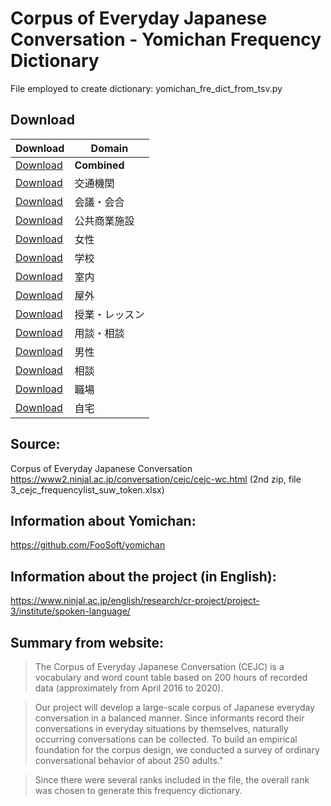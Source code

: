 # Corpus of Everyday Japanese Conversation - Yomichan Frequency Dictionary

File employed to create dictionary: yomichan_fre_dict_from_tsv.py

## Download

| Download                                                                                                                                                                                           | Domain         |
| -------------------------------------------------------------------------------------------------------------------------------------------------------------------------------------------------- | -------------- |
| [Download](https://github.com/n-manas/Corpus-of-Everyday-Japanese-Conversation---Yomichan-Frequency-Dictionary/raw/main/Corpus%20of%20Everyday%20Japanese%20Conversation.zip)                      | **Combined**   |
| [Download](<https://github.com/n-manas/Corpus-of-Everyday-Japanese-Conversation---Yomichan-Frequency-Dictionary/raw/main/Corpus%20of%20Everyday%20Japanese%20Conversation%20(交通機関).zip>)       | 交通機関       |
| [Download](<https://github.com/n-manas/Corpus-of-Everyday-Japanese-Conversation---Yomichan-Frequency-Dictionary/raw/main/Corpus%20of%20Everyday%20Japanese%20Conversation%20(会議・会合).zip>)     | 会議・会合     |
| [Download](<https://github.com/n-manas/Corpus-of-Everyday-Japanese-Conversation---Yomichan-Frequency-Dictionary/raw/main/Corpus%20of%20Everyday%20Japanese%20Conversation%20(公共商業施設).zip>)   | 公共商業施設   |
| [Download](<https://github.com/n-manas/Corpus-of-Everyday-Japanese-Conversation---Yomichan-Frequency-Dictionary/raw/main/Corpus%20of%20Everyday%20Japanese%20Conversation%20(女性).zip>)           | 女性           |
| [Download](<https://github.com/n-manas/Corpus-of-Everyday-Japanese-Conversation---Yomichan-Frequency-Dictionary/raw/main/Corpus%20of%20Everyday%20Japanese%20Conversation%20(学校).zip>)           | 学校           |
| [Download](<https://github.com/n-manas/Corpus-of-Everyday-Japanese-Conversation---Yomichan-Frequency-Dictionary/raw/main/Corpus%20of%20Everyday%20Japanese%20Conversation%20(室内).zip>)           | 室内           |
| [Download](<https://github.com/n-manas/Corpus-of-Everyday-Japanese-Conversation---Yomichan-Frequency-Dictionary/raw/main/Corpus%20of%20Everyday%20Japanese%20Conversation%20(屋外).zip>)           | 屋外           |
| [Download](<https://github.com/n-manas/Corpus-of-Everyday-Japanese-Conversation---Yomichan-Frequency-Dictionary/raw/main/Corpus%20of%20Everyday%20Japanese%20Conversation%20(授業・レッスン).zip>) | 授業・レッスン |
| [Download](<https://github.com/n-manas/Corpus-of-Everyday-Japanese-Conversation---Yomichan-Frequency-Dictionary/raw/main/Corpus%20of%20Everyday%20Japanese%20Conversation%20(用談・相談).zip>)     | 用談・相談     |
| [Download](<https://github.com/n-manas/Corpus-of-Everyday-Japanese-Conversation---Yomichan-Frequency-Dictionary/raw/main/Corpus%20of%20Everyday%20Japanese%20Conversation%20(男性).zip>)           | 男性           |
| [Download](<https://github.com/n-manas/Corpus-of-Everyday-Japanese-Conversation---Yomichan-Frequency-Dictionary/raw/main/Corpus%20of%20Everyday%20Japanese%20Conversation%20(相談).zip>)           | 相談           |
| [Download](<https://github.com/n-manas/Corpus-of-Everyday-Japanese-Conversation---Yomichan-Frequency-Dictionary/raw/main/Corpus%20of%20Everyday%20Japanese%20Conversation%20(職場).zip>)           | 職場           |
| [Download](<https://github.com/n-manas/Corpus-of-Everyday-Japanese-Conversation---Yomichan-Frequency-Dictionary/raw/main/Corpus%20of%20Everyday%20Japanese%20Conversation%20(自宅).zip>)           | 自宅           |

## Source:

Corpus of Everyday Japanese Conversation https://www2.ninjal.ac.jp/conversation/cejc/cejc-wc.html (2nd zip, file 3_cejc_frequencylist_suw_token.xlsx)

## Information about Yomichan:

https://github.com/FooSoft/yomichan

## Information about the project (in English):

https://www.ninjal.ac.jp/english/research/cr-project/project-3/institute/spoken-language/

## Summary from website:

> The Corpus of Everyday Japanese Conversation (CEJC) is a vocabulary and word count table based on 200 hours of recorded data (approximately from April 2016 to 2020).

> Our project will develop a large-scale corpus of Japanese everyday conversation in a balanced manner. Since informants record their conversations in everyday situations by themselves, naturally occurring conversations can be collected. To build an empirical foundation for the corpus design, we conducted a survey of ordinary conversational behavior of about 250 adults."

> Since there were several ranks included in the file, the overall rank was chosen to generate this frequency dictionary.

